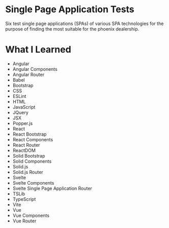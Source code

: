 # Single Page Application Tests

Six test single page applications (SPAs) of various SPA technologies for the purpose of finding the most suitable for the phoenix dealership.


# What I Learned
* Angular
* Angular Components
* Angular Router
* Babel
* Bootstrap
* CSS
* ESLint
* HTML
* JavaScript
* JQuery
* JSX
* Popper.js
* React
* React Bootstrap
* React Components
* React Router
* ReactDOM
* Solid Bootstrap
* Solid Components
* Solid.js
* Solid.js Router
* Svelte
* Svelte Components
* Svelte Single Page Application Router
* TSLib
* TypeScript
* Vite
* Vue
* Vue Components
* Vue Router
